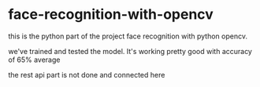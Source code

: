 # face-recognition-with-opencv

this is the python part of the project face recognition with python opencv.

we've trained and tested the model. It's working pretty good with accuracy of 65% average

the rest api part is not done and connected here
